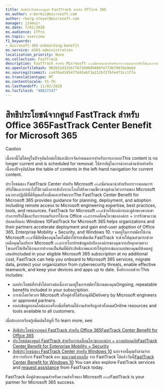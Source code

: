 ```yaml
---
title: สิทธิประโยชน์จากศูนย์ FastTrack สำหรับ Office 365
ms.author: v-bermic@microsoft.com
author: rberg-steyer@microsoft.com
manager: jimmuir
ms.date: 7/01/2020
ms.audience: ITPro
ms.topic: overview
f1_keywords:
- microsoft-365-onboarding-benefit
ms.service: m365-administration
localization_priority: None
ms.collection: FastTrack
description: FastTrack สำหรับ Microsoft ๓๖๕มีคำแนะนำสำหรับการวางแผนการปรับใช้และการนำไปใช้รวมถึงการเข้าถึงระยะไกลไปยังความเชี่ยวชาญด้านวิศวกรรมของ Microsoft แนวทางปฏิบัติที่ดีที่สุดเครื่องมือและทรัพยากร FastTrack สำหรับ Microsoft ๓๖๕ช่วยให้องค์กรและคู่ค้าของพวกเขาเร่งการปรับใช้และรับการปรับใช้ Office ๓๖๕, Windows 10 และการเคลื่อนไหวขององค์กร + ความปลอดภัย
ms.openlocfilehash: 902b52d3256776f3dd949488fe77db79978e9e6d
ms.sourcegitcommit: ca476a4195477d43a6f3a212bf27bfe473cc1ffa
ms.translationtype: MT
ms.contentlocale: th-TH
ms.lasthandoff: 11/02/2020
ms.locfileid: "48827147"
---
```

# <a name="fasttrack-center-benefit-for-microsoft-365"></a><span data-ttu-id="9b0c2-104">สิทธิประโยชน์จากศูนย์ FastTrack สำหรับ Office 365</span><span class="sxs-lookup"><span data-stu-id="9b0c2-104">FastTrack Center Benefit for Microsoft 365</span></span>

> [!CAUTION]
> <span data-ttu-id="9b0c2-105">เนื้อหานี้ไม่ได้อยู่ในปัจจุบันอีกต่อไปและมีการจัดกำหนดการสำหรับการเอาออก</span><span class="sxs-lookup"><span data-stu-id="9b0c2-105">This content is no longer current and is scheduled for removal.</span></span> <span data-ttu-id="9b0c2-106">ใช้สารบัญในการนำทางด้านซ้ายสำหรับเนื้อหาปัจจุบัน</span><span class="sxs-lookup"><span data-stu-id="9b0c2-106">Use the table of contents in the left-hand navigation for current content.</span></span>

<span data-ttu-id="9b0c2-107">ประโยชน์ของ FastTrack Center สำหรับ Microsoft ๓๖๕มีคำแนะนำสำหรับการวางแผนการปรับใช้และการนำไปใช้รวมถึงการเข้าถึงระยะไกลไปยังความเชี่ยวชาญด้านวิศวกรรมของ Microsoft แนวทางปฏิบัติที่ดีที่สุดเครื่องมือและทรัพยากร</span><span class="sxs-lookup"><span data-stu-id="9b0c2-107">The FastTrack Center Benefit for Microsoft 365 provides guidance for planning, deployment, and adoption including remote access to Microsoft engineering expertise, best practices, tools, and resources.</span></span> <span data-ttu-id="9b0c2-108">FastTrack for Microsoft ๓๖๕ช่วยให้องค์กรและคู่ค้าของพวกเขาเร่งการปรับใช้และรับการยอมรับการใช้งาน Office ๓๖๕การเคลื่อนไหวขององค์กร + การรักษาความปลอดภัยและ Windows 10</span><span class="sxs-lookup"><span data-stu-id="9b0c2-108">FastTrack for Microsoft 365 helps organizations and their partners accelerate deployment and gain end-user adoption of Office 365, Enterprise Mobility + Security, and Windows 10.</span></span> <span data-ttu-id="9b0c2-109">รวมอยู่ในการสมัครใช้งาน Microsoft ๓๖๕ที่มีสิทธิ์ของคุณโดยไม่มีค่าใช้จ่ายเพิ่มเติม FastTrack จะช่วยให้คุณสามารถช่วยเหลือคุณในบริการ Microsoft ๓๖๕การโยกย้ายข้อมูลปกป้ององค์กรของคุณจากภัยคุกคามทางไซเบอร์ให้เปิดใช้งานการทำงานเป็นทีมที่มีประสิทธิภาพและทำให้อุปกรณ์และแอปของคุณอัปเดตอยู่เสมอ</span><span class="sxs-lookup"><span data-stu-id="9b0c2-109">Included in your eligible Microsoft 365 subscription at no additional cost, FastTrack can help you onboard to Microsoft 365 services, migrate data, protect your organization from cybersecurity threats, enable effective teamwork, and keep your devices and apps up to date.</span></span> <span data-ttu-id="9b0c2-110">ซึ่งประกอบด้วย:</span><span class="sxs-lookup"><span data-stu-id="9b0c2-110">This includes:</span></span>

- <span data-ttu-id="9b0c2-111">ผลประโยชน์ที่ทำซ้ำได้อย่างต่อเนื่องรวมอยู่ในการสมัครใช้งานของคุณ</span><span class="sxs-lookup"><span data-stu-id="9b0c2-111">Ongoing, repeatable benefits included in your subscription.</span></span>
- <span data-ttu-id="9b0c2-112">การส่งโดยวิศวกร Microsoft หรือคู่ค้าที่ได้รับอนุมัติ</span><span class="sxs-lookup"><span data-stu-id="9b0c2-112">Delivery by Microsoft engineers or approved partners.</span></span>
- <span data-ttu-id="9b0c2-113">แหล่งข้อมูลออนไลน์และเครื่องมือที่พร้อมใช้งานสำหรับลูกค้าทั้งหมด</span><span class="sxs-lookup"><span data-stu-id="9b0c2-113">Online resources and tools available to all customers.</span></span>
  
<span data-ttu-id="9b0c2-114">เมื่อต้องการเรียนรู้เพิ่มเติมให้ดูที่:</span><span class="sxs-lookup"><span data-stu-id="9b0c2-114">To learn more, see:</span></span>

- [<span data-ttu-id="9b0c2-115">สิทธิประโยชน์จากศูนย์ FastTrack สำหรับ Office 365</span><span class="sxs-lookup"><span data-stu-id="9b0c2-115">FastTrack Center Benefit for Office 365</span></span>](O365-fasttrack-benefit-for-office-365.md) 
- [<span data-ttu-id="9b0c2-116">ประโยชน์ของศูนย์ FastTrack สำหรับการเคลื่อนไหวขององค์กร + ความปลอดภัย</span><span class="sxs-lookup"><span data-stu-id="9b0c2-116">FastTrack Center Benefit for Enterprise Mobility + Security</span></span>](EMS-fasttrack-benefit-for-EMS.md)
- <span data-ttu-id="9b0c2-117">[สิทธิประโยชน์ของ FastTrack Center สำหรับ Windows 10](Win-10-fasttrack-benefit-for-Windows-10.md) นอกจากนี้คุณยังสามารถสำรวจบริการ FastTrack และ [ขอความช่วยเหลือ](https://go.microsoft.com/fwlink/p/?LinkId=2003903) จาก FastTrack ได้แล้ววันนี้</span><span class="sxs-lookup"><span data-stu-id="9b0c2-117">[FastTrack Center Benefit for Windows 10](Win-10-fasttrack-benefit-for-Windows-10.md) You can also explore FastTrack services and [request assistance](https://go.microsoft.com/fwlink/p/?LinkId=2003903) from FastTrack today.</span></span>

<span data-ttu-id="9b0c2-118">FastTrack คือคู่ค้าของคุณสำหรับความสำเร็จของ Microsoft ๓๖๕</span><span class="sxs-lookup"><span data-stu-id="9b0c2-118">FastTrack is your partner for Microsoft 365 success.</span></span>
  